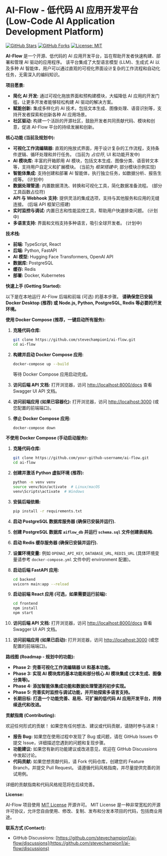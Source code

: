 # AI-Flow - 低代码 AI 应用开发平台 (Low-Code AI Application Development Platform)

[![GitHub Stars](https://img.shields.io/github/stars/stevechampion1/ai-flow?style=social)](https://github.com/stevechampion1/ai-flow)
[![GitHub Forks](https://img.shields.io/github/forks/stevechampion1/ai-flow?style=social)](https://github.com/stevechampion1/ai-flow)
[![License: MIT](https://img.shields.io/badge/License-MIT-yellow.svg)](https://opensource.org/licenses/MIT)

**AI-Flow** 是一个开源、低代码的 AI 应用开发平台，旨在帮助开发者快速构建、部署和管理 AI 驱动的应用程序。 该平台集成了大型语言模型 (LLM)、生成式 AI 以及多种 AI 智能体，用户可以通过直观的可视化界面设计复杂的工作流程和自动化任务，无需深入的编码知识。

**项目愿景:**

*   **简化 AI 开发:**  通过可视化拖放界面和预构建模块，大幅降低 AI 应用的开发门槛，让更多开发者能够轻松构建 AI 驱动的解决方案。
*   **赋能创新:**  集成多样化的 AI 技术，包括文本生成、图像处理、语音识别等，支持开发者探索和创新各种 AI 应用场景。
*   **社区驱动:**  构建一个活跃的开源社区，鼓励开发者共同贡献代码、模块和创意，促进 AI-Flow 平台的持续发展和创新。

**核心功能 (当前及规划中):**

*   **可视化工作流编辑器:**  直观的拖放式界面，用于设计复杂的工作流程，支持条件逻辑、循环处理和并行任务。 (当前为 *占位符*,  UI 和功能开发中)
*   **AI 模块库:**  丰富的开箱即用 AI 模块，包括文本生成、图像分类、语音转文本等，支持用户自定义和扩展模块。 (当前为 *框架搭建中*,  部分模块示例实现)
*   **智能体集成:**  支持创建和部署 AI 智能体，执行独立任务，如数据分析、报告生成等。 (计划中)
*   **数据处理管道:**  内置数据清洗、转换和可视化工具，简化数据准备流程。 (部分工具函数占位符)
*   **API 与 Webhook 支持:**  提供灵活的集成选项，支持与其他服务和应用的无缝连接。 (后端 API 框架已搭建)
*   **实时监控与调试:**  内置日志和性能监控工具，帮助用户快速排查问题。 (计划中)
*   **多语言支持:**  界面和文档支持多种语言，吸引全球开发者。 (计划中)

**技术栈:**

*   **前端:**  TypeScript, React
*   **后端:**  Python, FastAPI
*   **AI 模型:**  Hugging Face Transformers, OpenAI API
*   **数据库:**  PostgreSQL
*   **缓存:**  Redis
*   **部署:**  Docker, Kubernetes

**快速上手 (Getting Started):**

以下是在本地运行 AI-Flow 后端和前端 (可选) 的基本步骤。  **请确保您已安装 Docker Desktop (推荐) 或 Node.js, Python, PostgreSQL, Redis 等必要的开发环境。**

**使用 Docker Compose (推荐，一键启动所有服务):**

1.  **克隆代码仓库:**

    ```bash
    git clone https://github.com/stevechampion1/ai-flow.git
    cd ai-flow
    ```

2.  **构建并启动 Docker Compose 应用:**

    ```bash
    docker-compose up --build
    ```

    等待 Docker Compose 应用启动完成。

3.  **访问后端 API 文档:**  打开浏览器，访问 [http://localhost:8000/docs](http://localhost:8000/docs) 查看 Swagger UI API 文档。

4.  **访问前端应用 (如果已容器化):**  打开浏览器，访问 [http://localhost:3000](http://localhost:3000) (或您配置的前端端口)。

5.  **停止 Docker Compose 应用:**

    ```bash
    docker-compose down
    ```

**不使用 Docker Compose (手动启动服务):**

1.  **克隆代码仓库:**

    ```bash
    git clone https://github.com/your-github-username/ai-flow.git
    cd ai-flow
    ```

2.  **创建并激活 Python 虚拟环境 (推荐):**

    ```bash
    python -m venv venv
    source venv/bin/activate  # Linux/macOS
    venv\Scripts\activate  # Windows
    ```

3.  **安装后端依赖:**

    ```bash
    pip install -r requirements.txt
    ```

4.  **启动 PostgreSQL 数据库服务器 (确保已安装并运行).**
5.  **创建 PostgreSQL 数据库 `aiflow_db` 并运行 `schema.sql` 文件创建表结构.**
6.  **启动 Redis 缓存服务器 (确保已安装并运行).**
7.  **设置环境变量:**  例如 `OPENAI_API_KEY`, `DATABASE_URL`, `REDIS_URL` (具体环境变量请参考 `docker-compose.yml` 文件中的 environment 配置)。
8.  **启动后端 FastAPI 应用:**

    ```bash
    cd backend
    uvicorn main:app --reload
    ```

9.  **启动前端 React 应用 (可选，如果需要运行前端):**

    ```bash
    cd frontend
    npm install
    npm start
    ```

10. **访问后端 API 文档:**  打开浏览器，访问 [http://localhost:8000/docs](http://localhost:8000/docs) 查看 Swagger UI API 文档。

11. **访问前端应用 (如果已启动):**  打开浏览器，访问 [http://localhost:3000](http://localhost:3000) (或您配置的前端端口)。

**路线图 (Roadmap - 规划中的功能):**

*   **Phase 2: 完善可视化工作流编辑器 UI 和基本功能。**
*   **Phase 3: 实现 AI 模块库的基本功能和部分核心 AI 模块集成 (文本生成、图像分类等)。**
*   **Phase 4:  添加智能体集成功能和数据处理管道的初步实现。**
*   **Phase 5:  完善实时监控与调试功能，并开始探索多语言支持。**
*   **长期目标:  打造一个功能完善、易用、可扩展的低代码 AI 应用开发平台，并持续迭代和改进。**

**贡献指南 (Contributing):**

欢迎任何形式的贡献！  如果您有任何想法、建议或代码贡献，请随时参与进来！

*   **报告 Bug:**  如果您在使用过程中发现了 Bug 或问题，请在 GitHub Issues 中提交 Issue，详细描述您遇到的问题和复现步骤。
*   **功能建议:**  如果您有新的功能建议或改进意见，欢迎在 GitHub Discussions 中发起讨论。
*   **代码贡献:**  如果您想贡献代码，请 Fork 代码仓库，创建您的 Feature Branch，并提交 Pull Request。  请遵循代码风格指南，并尽量提供完善的测试用例。

详细的贡献指南和代码风格规范将在后续完善。

**License:**

AI-Flow 项目使用 [MIT License](LICENSE) 开源许可。  MIT License 是一种非常宽松的开源许可协议，允许您自由使用、修改、复制、发布和分发本项目的代码，包括商业用途。

**联系方式 (Contact):**

*   GitHub Discussions: [https://github.com/stevechampion1/ai-flow/discussions](https://github.com/stevechampion1/ai-flow/discussions)